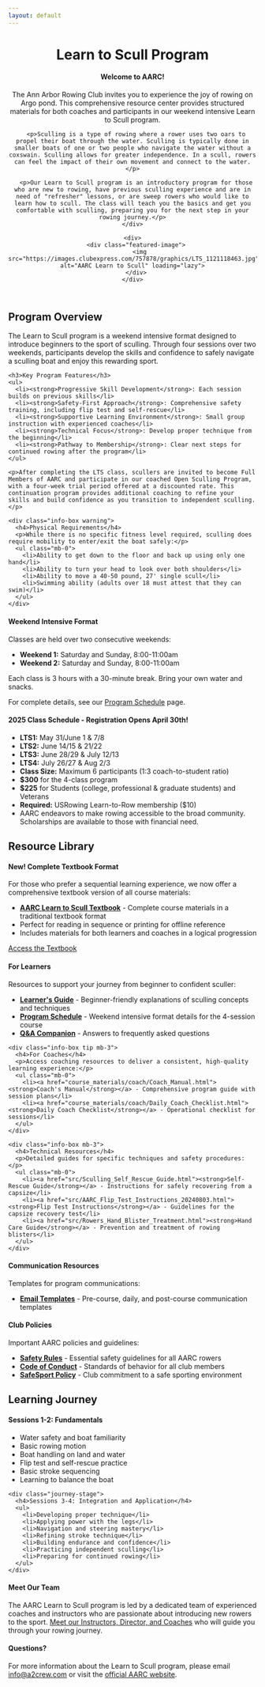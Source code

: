 ```yaml
---
layout: default
---
```


<header class="page-intro">
  <h1>Learn to Scull Program</h1>
  
  <div class="two-col-grid align-center">
    <div>
      <div class="info-box note">
        <h4>Welcome to AARC!</h4>
        <p>The Ann Arbor Rowing Club invites you to experience the joy of rowing on Argo pond. This comprehensive resource center provides structured materials for both coaches and participants in our weekend intensive Learn to Scull program.</p>
      </div>
      
      <p>Sculling is a type of rowing where a rower uses two oars to propel their boat through the water. Sculling is typically done in smaller boats of one or two people who navigate the water without a coxswain. Sculling allows for greater independence. In a scull, rowers can feel the impact of their own movement and connect to the water.</p>
      
      <p>Our Learn to Scull program is an introductory program for those who are new to rowing, have previous sculling experience and are in need of "refresher" lessons, or are sweep rowers who would like to learn how to scull. The class will teach you the basics and get you comfortable with sculling, preparing you for the next step in your rowing journey.</p>
    </div>
    
    <div>
      <div class="featured-image">
        <img src="https://images.clubexpress.com/757878/graphics/LTS_1121118463.jpg" alt="AARC Learn to Scull" loading="lazy">
      </div>
    </div>
  </div>
</header>

<section class="program-overview">
  <h2>Program Overview</h2>

<div class="two-col-grid">
  <div>
    <p>The Learn to Scull program is a weekend intensive format designed to introduce beginners to the sport of sculling. Through four sessions over two weekends, participants develop the skills and confidence to safely navigate a sculling boat and enjoy this rewarding sport.</p>
    
    <h3>Key Program Features</h3>
    <ul>
      <li><strong>Progressive Skill Development</strong>: Each session builds on previous skills</li>
      <li><strong>Safety-First Approach</strong>: Comprehensive safety training, including flip test and self-rescue</li>
      <li><strong>Supportive Learning Environment</strong>: Small group instruction with experienced coaches</li>
      <li><strong>Technical Focus</strong>: Develop proper technique from the beginning</li>
      <li><strong>Pathway to Membership</strong>: Clear next steps for continued rowing after the program</li>
    </ul>
    
    <p>After completing the LTS class, scullers are invited to become Full Members of AARC and participate in our coached Open Sculling Program, with a four-week trial period offered at a discounted rate. This continuation program provides additional coaching to refine your skills and build confidence as you transition to independent sculling.</p>
    
    <div class="info-box warning">
      <h4>Physical Requirements</h4>
      <p>While there is no specific fitness level required, sculling does require mobility to enter/exit the boat safely:</p>
      <ul class="mb-0">
        <li>Ability to get down to the floor and back up using only one hand</li>
        <li>Ability to turn your head to look over both shoulders</li>
        <li>Ability to move a 40-50 pound, 27' single scull</li>
        <li>Swimming ability (adults over 18 must attest that they can swim)</li>
      </ul>
    </div>
  </div>
  
  <div class="info-box tip">
    <h4>Weekend Intensive Format</h4>
    <p>Classes are held over two consecutive weekends:</p>
    <ul class="mb-0">
      <li><strong>Weekend 1:</strong> Saturday and Sunday, 8:00-11:00am</li>
      <li><strong>Weekend 2:</strong> Saturday and Sunday, 8:00-11:00am</li>
    </ul>
    <p>Each class is 3 hours with a 30-minute break. Bring your own water and snacks.</p>
    <p>For complete details, see our <a href="course_materials/learner/Program_Schedule.md">Program Schedule</a> page.</p>
  </div>
</div>

<div class="info-box aarc">
  <h4>2025 Class Schedule - Registration Opens April 30th!</h4>
  <ul class="mb-0">
    <li><strong>LTS1:</strong> May 31/June 1 & 7/8</li>
    <li><strong>LTS2:</strong> June 14/15 & 21/22</li>
    <li><strong>LTS3:</strong> June 28/29 & July 12/13</li>
    <li><strong>LTS4:</strong> July 26/27 & Aug 2/3</li>
    <li><strong>Class Size:</strong> Maximum 6 participants (1:3 coach-to-student ratio)</li>
    <li><strong>$300</strong> for the 4-class program</li>
    <li><strong>$225</strong> for Students (college, professional & graduate students) and Veterans</li>
    <li><strong>Required:</strong> USRowing Learn-to-Row membership ($10)</li>
    <li>AARC endeavors to make rowing accessible to the broad community. Scholarships are available to those with financial need.</li>
  </ul>
</div>

<section class="resource-library">
  <h2>Resource Library</h2>

  <div class="info-box aarc mb-4">
    <h4>New! Complete Textbook Format</h4>
    <p>For those who prefer a sequential learning experience, we now offer a comprehensive textbook version of all course materials:</p>
    <ul>
      <li><a href="/textbook/"><strong>AARC Learn to Scull Textbook</strong></a> - Complete course materials in a traditional textbook format</li>
      <li>Perfect for reading in sequence or printing for offline reference</li>
      <li>Includes materials for both learners and coaches in a logical progression</li>
    </ul>
    <div class="text-center mt-3">
      <a href="/textbook/" class="cta-button">Access the Textbook</a>
    </div>
  </div>

  <div class="three-col-grid">
    <div class="info-box note mb-3">
      <h4>For Learners</h4>
      <p>Resources to support your journey from beginner to confident sculler:</p>
      <ul class="mb-0">
        <li><a href="course_materials/learner/Learner_Guide.html"><strong>Learner's Guide</strong></a> - Beginner-friendly explanations of sculling concepts and techniques</li>
        <li><a href="course_materials/learner/Program_Schedule.md"><strong>Program Schedule</strong></a> - Weekend intensive format details for the 4-session course</li>
        <li><a href="course_materials/learner/QA_Companion.html"><strong>Q&A Companion</strong></a> - Answers to frequently asked questions</li>
      </ul>
    </div>
    
    <div class="info-box tip mb-3">
      <h4>For Coaches</h4>
      <p>Access coaching resources to deliver a consistent, high-quality learning experience:</p>
      <ul class="mb-0">
        <li><a href="course_materials/coach/Coach_Manual.html"><strong>Coach's Manual</strong></a> - Comprehensive program guide with session plans</li>
        <li><a href="course_materials/coach/Daily_Coach_Checklist.html"><strong>Daily Coach Checklist</strong></a> - Operational checklist for sessions</li>
      </ul>
    </div>
    
    <div class="info-box mb-3">
      <h4>Technical Resources</h4>
      <p>Detailed guides for specific techniques and safety procedures:</p>
      <ul class="mb-0">
        <li><a href="src/Sculling_Self_Rescue_Guide.html"><strong>Self-Rescue Guide</strong></a> - Instructions for safely recovering from a capsize</li>
        <li><a href="src/AARC_Flip_Test_Instructions_20240803.html"><strong>Flip Test Instructions</strong></a> - Guidelines for the capsize recovery test</li>
        <li><a href="src/Rowers_Hand_Blister_Treatment.html"><strong>Hand Care Guide</strong></a> - Prevention and treatment of rowing blisters</li>
      </ul>
    </div>
  </div>

<div class="two-col-grid">
  <div class="info-box mb-3">
    <h4>Communication Resources</h4>
    <p>Templates for program communications:</p>
    <ul class="mb-0">
      <li><a href="course_materials/communication/Email_Templates.html"><strong>Email Templates</strong></a> - Pre-course, daily, and post-course communication templates</li>
    </ul>
  </div>

  <div class="info-box warning mb-3">
    <h4>Club Policies</h4>
    <p>Important AARC policies and guidelines:</p>
    <ul class="mb-0">
      <li><a href="src/AARC_Safety_Rules.pdf" target="_blank"><strong>Safety Rules</strong></a> - Essential safety guidelines for all AARC rowers</li>
      <li><a href="src/AARC_Code_of_Conduct_2025-02-26.pdf" target="_blank"><strong>Code of Conduct</strong></a> - Standards of behavior for all club members</li>
      <li><a href="src/AARCSafeSport_2015-01-18.pdf" target="_blank"><strong>SafeSport Policy</strong></a> - Club commitment to a safe sporting environment</li>
    </ul>
  </div>
</div>

<section class="learning-journey">
  <h2>Learning Journey</h2>
  
  <div class="two-col-grid">
    <div class="journey-stage">
      <h4>Sessions 1-2: Fundamentals</h4>
      <ul>
        <li>Water safety and boat familiarity</li>
        <li>Basic rowing motion</li>
        <li>Boat handling on land and water</li>
        <li>Flip test and self-rescue practice</li>
        <li>Basic stroke sequencing</li>
        <li>Learning to balance the boat</li>
      </ul>
    </div>
    
    <div class="journey-stage">
      <h4>Sessions 3-4: Integration and Application</h4>
      <ul>
        <li>Developing proper technique</li>
        <li>Applying power with the legs</li>
        <li>Navigation and steering mastery</li>
        <li>Refining stroke technique</li>
        <li>Building endurance and confidence</li>
        <li>Practicing independent sculling</li>
        <li>Preparing for continued rowing</li>
      </ul>
    </div>
  </div>
</section>

<div class="info-box aarc">
  <h4>Meet Our Team</h4>
<p>The AARC Learn to Scull program is led by a dedicated team of experienced coaches and instructors who are passionate about introducing new rowers to the sport. <a href="{{ site.baseurl }}/team/">Meet our Instructors, Director, and Coaches</a> who will guide you through your rowing journey.</p>
</div>

<div class="info-box note">
  <h4>Questions?</h4>
  <p>For more information about the Learn to Scull program, please email <a href="mailto:info@a2crew.com">info@a2crew.com</a> or visit the <a href="https://aarc.clubexpress.com/content.aspx?page_id=22&club_id=757878&module_id=201828" target="_blank">official AARC website</a>.</p>
</div>

